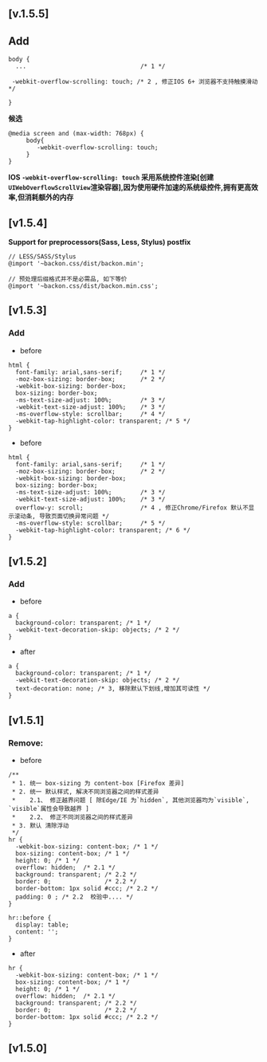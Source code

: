 ## [v.1.5.5]
## Add
```
body {
  ...                                /* 1 */

 -webkit-overflow-scrolling: touch; /* 2 , 修正IOS 6+ 浏览器不支持触摸滑动 */

}
```
**候选**
```
@media screen and (max-width: 768px) {
     body{
        -webkit-overflow-scrolling: touch;
     }
}
```
**IOS `-webkit-overflow-scrolling: touch` 采用系统控件渲染[创建`UIWebOverflowScrollView`渲染容器],因为使用硬件加速的系统级控件,拥有更高效率,但消耗额外的内存**


## [v1.5.4]
**Support for preprocessors(Sass, Less, Stylus) postfix**
```
// LESS/SASS/Stylus
@import '~backon.css/dist/backon.min';

// 预处理后缀格式并不是必需品, 如下等价
@import '~backon.css/dist/backon.min.css';
```

## [v1.5.3]
### Add
* before
```
html {
  font-family: arial,sans-serif;     /* 1 */
  -moz-box-sizing: border-box;       /* 2 */
  -webkit-box-sizing: border-box;
  box-sizing: border-box;
  -ms-text-size-adjust: 100%;        /* 3 */
  -webkit-text-size-adjust: 100%;    /* 3 */
  -ms-overflow-style: scrollbar;     /* 4 */
  -webkit-tap-highlight-color: transparent; /* 5 */
}
```
* before
```
html {
  font-family: arial,sans-serif;     /* 1 */
  -moz-box-sizing: border-box;       /* 2 */
  -webkit-box-sizing: border-box;
  box-sizing: border-box;
  -ms-text-size-adjust: 100%;        /* 3 */
  -webkit-text-size-adjust: 100%;    /* 3 */
  overflow-y: scroll;                /* 4 , 修正Chrome/Firefox 默认不显示滚动条, 导致页面切换异常问题 */
  -ms-overflow-style: scrollbar;     /* 5 */
  -webkit-tap-highlight-color: transparent; /* 6 */
}
```

## [v1.5.2]
### Add
* before
```
a {
  background-color: transparent; /* 1 */
  -webkit-text-decoration-skip: objects; /* 2 */
}
```
* after
```
a {
  background-color: transparent; /* 1 */
  -webkit-text-decoration-skip: objects; /* 2 */
  text-decoration: none; /* 3, 移除默认下划线,增加其可读性 */
}
```

## [v1.5.1]
### Remove:
* before
```
/**
 * 1. 统一 box-sizing 为 content-box [Firefox 差异]
 * 2. 统一 默认样式, 解决不同浏览器之间的样式差异
 *    2.1、 修正越界问题 [ 除Edge/IE 为`hidden`, 其他浏览器均为`visible`, `visible`属性会导致越界 ]
 *    2.2、 修正不同浏览器之间的样式差异
 * 3. 默认 清除浮动
 */
hr {
  -webkit-box-sizing: content-box; /* 1 */
  box-sizing: content-box; /* 1 */
  height: 0; /* 1 */
  overflow: hidden;  /* 2.1 */
  background: transparent; /* 2.2 */
  border: 0;               /* 2.2 */
  border-bottom: 1px solid #ccc; /* 2.2 */
  padding: 0 ; /* 2.2  校验中.... */
}

hr::before {
  display: table;
  content: '';
}
```
* after
```
hr {
  -webkit-box-sizing: content-box; /* 1 */
  box-sizing: content-box; /* 1 */
  height: 0; /* 1 */
  overflow: hidden;  /* 2.1 */
  background: transparent; /* 2.2 */
  border: 0;               /* 2.2 */
  border-bottom: 1px solid #ccc; /* 2.2 */
}
```

## [v1.5.0]


